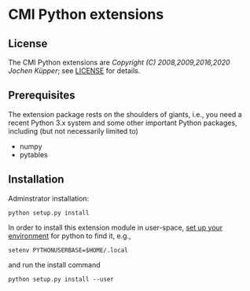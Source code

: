 # CMI Python extensions

## License

The CMI Python extensions are _Copyright (C) 2008,2009,2016,2020 Jochen Küpper_; see [LICENSE](./LICENSE) for details.


## Prerequisites

The extension package rests on the shoulders of giants, i.e., you need
a recent Python 3.x system and some other important Python packages,
including (but not necessarily limited to)
  - numpy
  - pytables


## Installation

Adminstrator installation:
```shell
python setup.py install
```

In order to install this extension module in user-space, [set up your
environment](https://docs.python.org/3/using/cmdline.html#envvar-PYTHONUSERBASE)
for python to find it, e.g.,
```shell
setenv PYTHONUSERBASE=$HOME/.local
```
and run the install command
```shell
python setup.py install --user
```


<!-- Put Emacs local variables into HTML comment
Local Variables:
coding: utf-8
fill-column: 80
End:
-->
